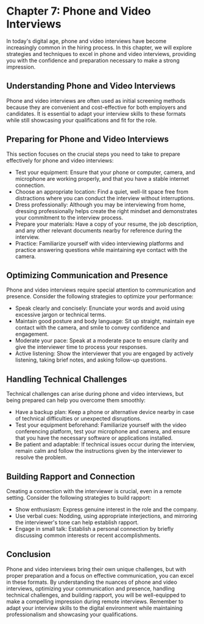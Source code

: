 Chapter 7: Phone and Video Interviews
=====================================

In today's digital age, phone and video interviews have become increasingly common in the hiring process. In this chapter, we will explore strategies and techniques to excel in phone and video interviews, providing you with the confidence and preparation necessary to make a strong impression.

**Understanding Phone and Video Interviews**
--------------------------------------------

Phone and video interviews are often used as initial screening methods because they are convenient and cost-effective for both employers and candidates. It is essential to adapt your interview skills to these formats while still showcasing your qualifications and fit for the role.

**Preparing for Phone and Video Interviews**
--------------------------------------------

This section focuses on the crucial steps you need to take to prepare effectively for phone and video interviews:

* Test your equipment: Ensure that your phone or computer, camera, and microphone are working properly, and that you have a stable internet connection.
* Choose an appropriate location: Find a quiet, well-lit space free from distractions where you can conduct the interview without interruptions.
* Dress professionally: Although you may be interviewing from home, dressing professionally helps create the right mindset and demonstrates your commitment to the interview process.
* Prepare your materials: Have a copy of your resume, the job description, and any other relevant documents nearby for reference during the interview.
* Practice: Familiarize yourself with video interviewing platforms and practice answering questions while maintaining eye contact with the camera.

**Optimizing Communication and Presence**
-----------------------------------------

Phone and video interviews require special attention to communication and presence. Consider the following strategies to optimize your performance:

* Speak clearly and concisely: Enunciate your words and avoid using excessive jargon or technical terms.
* Maintain good posture and body language: Sit up straight, maintain eye contact with the camera, and smile to convey confidence and engagement.
* Moderate your pace: Speak at a moderate pace to ensure clarity and give the interviewer time to process your responses.
* Active listening: Show the interviewer that you are engaged by actively listening, taking brief notes, and asking follow-up questions.

**Handling Technical Challenges**
---------------------------------

Technical challenges can arise during phone and video interviews, but being prepared can help you overcome them smoothly:

* Have a backup plan: Keep a phone or alternative device nearby in case of technical difficulties or unexpected disruptions.
* Test your equipment beforehand: Familiarize yourself with the video conferencing platform, test your microphone and camera, and ensure that you have the necessary software or applications installed.
* Be patient and adaptable: If technical issues occur during the interview, remain calm and follow the instructions given by the interviewer to resolve the problem.

**Building Rapport and Connection**
-----------------------------------

Creating a connection with the interviewer is crucial, even in a remote setting. Consider the following strategies to build rapport:

* Show enthusiasm: Express genuine interest in the role and the company.
* Use verbal cues: Nodding, using appropriate interjections, and mirroring the interviewer's tone can help establish rapport.
* Engage in small talk: Establish a personal connection by briefly discussing common interests or recent accomplishments.

**Conclusion**
--------------

Phone and video interviews bring their own unique challenges, but with proper preparation and a focus on effective communication, you can excel in these formats. By understanding the nuances of phone and video interviews, optimizing your communication and presence, handling technical challenges, and building rapport, you will be well-equipped to make a compelling impression during remote interviews. Remember to adapt your interview skills to the digital environment while maintaining professionalism and showcasing your qualifications.

